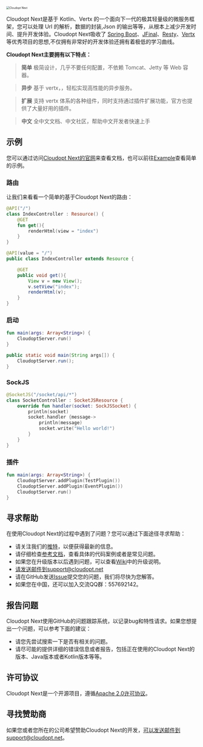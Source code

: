 <img src="https://www.cloudopt.net/static/images/logo.svg" alt="Cloudopt Next" style="zoom:50%;" />

Cloudopt Next是基于 Kotlin、Vertx 的一个面向下一代的极其轻量级的微服务框架，您可以处理 Url 的解析，数据的封装,Json 的输出等等，从根本上减少开发时间、提升开发体验。Cloudopt Next吸收了 [Spring Boot](https://github.com/spring-projects/spring-boot)、[JFinal](https://github.com/jfinal/jfinal)、[Resty](https://github.com/Dreampie/Resty)、[Vertx](https://github.com/vert-x3/vertx-web) 等优秀项目的思想,不仅拥有非常好的开发体验还拥有着极低的学习曲线。

**Cloudopt Next主要拥有以下特点：**

> **简单** 极简设计，几乎不要任何配置，不依赖 Tomcat、Jetty 等 Web 容器。

> **异步** 基于 vertx，，轻松实现高性能的异步服务。

> **扩展** 支持 vertx 体系的各种组件，同时支持通过插件扩展功能，官方也提供了大量好用的插件。

> **中文** 全中文文档、中文社区，帮助中文开发者快速上手

## 示例

您可以通过访问[Cloudopt Next的官网](https://next.cloudopt.net)来查看文档，也可以前往[Example](https://github.com/cloudoptlab/cloudopt-next-example)查看简单的示例。

### 路由

让我们来看看一个简单的基于Cloudopt Next的路由：

````kotlin
@API("/")
class IndexController : Resource() {
    @GET
    fun get(){
        renderHtml(view = "index")
    }
}
````

````java
@API(value = "/")
public class IndexController extends Resource {

    @GET
    public void get(){
        View v = new View();
        v.setView("index");
        renderHtml(v);
    }
}
````

### 启动
````kotlin
fun main(args: Array<String>) {
    CloudoptServer.run()
}
````

````java
public static void main(String args[]) { 
    CloudoptServer.run();
} 
````

### SockJS
````kotlin
@SocketJS("/socket/api/*")
class SocketController : SocketJSResource {
    override fun handler(socket: SockJSSocket) {
        println(socket)
        socket.handler {message->
            println(message)
            socket.write("Hello world!")
        }
    }
}
````

### 插件
````kotlin
fun main(args: Array<String>) {
    CloudoptServer.addPlugin(TestPlugin())
    CloudoptServer.addPlugin(EventPlugin())
    CloudoptServer.run()
}

````

## 寻求帮助

在使用Cloudopt Next的过程中遇到了问题？您可以通过下面途径寻求帮助：

- 请关注我们的[推特](https://twitter.com/)，以便获得最新的信息。
- 请仔细检查[参考文档](https://next.cloudopt.net)，查看具体的代码案例或者是常见问题。
- 如果您在升级版本以后遇到问题，可以查看[Wiki](https://github.com/cloudoptlab/cloudopt-next/wiki)中的升级说明。
- 请发送邮件到support@cloudopt.net
- 请在GitHub发送[Issue](https://github.com/cloudoptlab/cloudopt-next/issues)提交您的问题，我们将尽快为您解答。
- 如果您在中国，还可以加入交流QQ群：557692142。

## 报告问题
Cloudopt Next使用GitHub的问题跟踪系统，以记录bug和特性请求。如果您想提出一个问题，可以参考下面的建议：

- 请您先尝试搜索一下是否有相关的问题。
- 请尽可能的提供详细的错误信息或者报告，包括正在使用的Cloudopt Next的版本、Java版本或者Kotlin版本等等。

## 许可协议
Cloudopt Next是一个开源项目，遵循[Apache 2.0许可协议](http://www.apache.org/licenses/LICENSE-2.0.html)。

## 寻找赞助商
如果您或者您所在的公司希望赞助Cloudopt Next的开发，可以发送邮件到support@cloudopt.net。